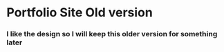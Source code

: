 # Portfolio Site Old version

### I like the design so I will keep this older version for something later